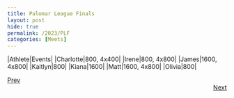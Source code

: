 ```yaml
---
title: Palomar League Finals
layout: post
hide: true
permalink: /2023/PLF
categories: [Meets]
---
```


|Athlete|Events|
|Charlotte|800, 4x400|
|Irene|800, 4x800|
|James|1600, 4x800|
|Kaitlyn|800|
|Kiana|1600|
|Matt|1600, 4x800|
|Olivia|800|

<div style="text-align: left"> <a href="{{site.baseurl}}/2023/MC">Prev</a></div> 
<div style="text-align: right"> <a href="{{site.baseurl}}/2023/CIFP">Next</a></div>